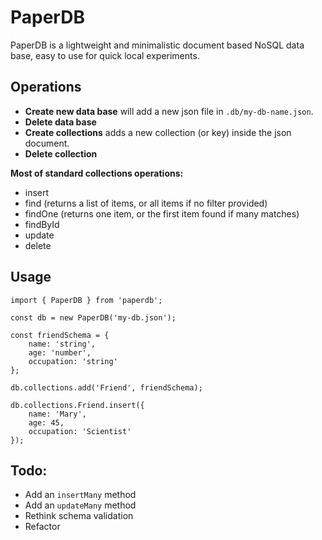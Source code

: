 # PaperDB

PaperDB is a lightweight and minimalistic document based NoSQL data base, easy to use for quick local experiments. 

## Operations 

- **Create new data base** will add a new json file in `.db/my-db-name.json`.
- **Delete data base**
- **Create collections** adds a new collection (or key) inside the json document.
- **Delete collection**

**Most of standard collections operations:** 

- insert
- find (returns a list of items, or all items if no filter provided)
- findOne (returns one item, or the first item found if many matches)
- findById
- update
- delete

## Usage

```
import { PaperDB } from 'paperdb';

const db = new PaperDB('my-db.json');

const friendSchema = {
    name: 'string',
    age: 'number',
    occupation: 'string'
};

db.collections.add('Friend', friendSchema);

db.collections.Friend.insert({
    name: 'Mary',
    age: 45,
    occupation: 'Scientist'
});
```

## Todo:

- Add an `insertMany` method
- Add an `updateMany` method
- Rethink schema validation
- Refactor
